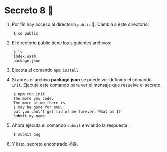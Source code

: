 # Secreto 8 🐞

1. Por fin hay acceso al directorio `public` 🥳. Cambia a este directorio:

``` 
    $ cd public
```

2. El directorio public tiene los siguientes archivos:

```
    $ ls
    index.wasm
    package.json
```

3. Ejecuta el comando `npm install`.

4. Si abres el archivo __package.json__ se puede ver definido el comando `init`. Ejecuta este comando para ver el mensaje que resuelve el secreto:

```
    $ npm run init
    The more you code. 
    The more of me there is. 
    I may be gone for now... 
    but you can\'t get rid of me forever. What am I?
    Submit my name.
```

5. Ahora ejecuta el comando `submit` enviando la respuesta:

```
    $ submit bug
```
6. Y listo, secreto encontrado ✌😄.